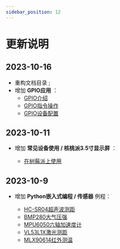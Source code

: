 ```yaml
---
sidebar_position: 12
---
```


# 更新说明

## 2023-10-16

- 重构文档目录 ;
- 增加 **GPIO应用** ：
    - [GPIO介绍](./gpio/gpio_intro.md)
    - [GPIO指令操作](./gpio/gpio_command.md)
    - [GPIO设备配置](./gpio/gpio_config.md)

## 2023-10-11

- 增加 **常见设备使用 / 核桃派3.5寸显示屏** ：

    - [在树莓派上使用](./os_software/3.5_LCD#在树莓派上使用)

## 2023-10-9

- 增加 **Python嵌入式编程 / 传感器** 例程：

    - [HC-SR04超声波测距](../docs/python/sensor/hcsr04.md)
    - [BMP280大气压强](../docs/python/sensor/bmp280.md)
    - [MPU6050六轴加速度计](../docs/python/sensor/mpu6050.md)
    - [VL53L1X激光测距](../docs/python/sensor/vl53l1x.md)
    - [MLX90614红外测温](../docs/python/sensor/bmp280.md)
